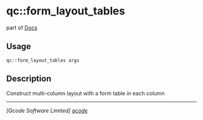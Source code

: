 qc::form_layout_tables
======================

part of [Docs](../index.md)

Usage
-----
`qc::form_layout_tables args`

Description
-----------
Construct multi-column layout with a form table in each column

----------------------------------
*[Qcode Software Limited] [qcode]*

[qcode]: http://www.qcode.co.uk "Qcode Software"